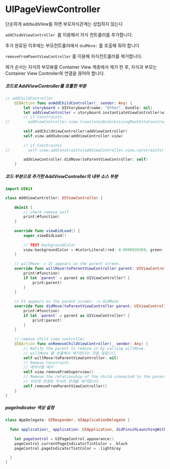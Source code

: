 # UIPageViewController	



단순하게 addsubView를 하면 부모자식관계는 성립하지 않는다

`addChideViewController `를  이용해서 자식 컨트롤러를 추가합니다.

추가 완료된 이후에는 부모컨트롤러에서 `didMove:` 를 호출해 줘야 합니다

`removeFromPaentViewController` 를 이용해 자식컨트롤러를 제거합니다.

제거 순서는 자식의 부모뷰를 Container View 계층에서 제거 한 후, 자식과 부모는 Container View Controller와 연결을 끊어야 합니다.



##### 코드로 AddViewController를 호툴한 부분

~~~swift
// addChildController
    @IBAction func onAddChildController(_ sender: Any) {
        let storyboard = UIStoryboard(name: "Other", bundle: nil)
        let addViewController = storyboard.instantiateViewController(withIdentifier: "AddViewController")
        // if Constraints
//        addViewController.view.translatesAutoresizingMaskIntoConstraints = false
        
        self.addChildViewController(addViewController)
        self.view.addSubview(addViewController.view)
        
        // if Constraints
//        self.view.addConstraints(addViewController.view.constraints)
        
        addViewController.didMove(toParentViewController: self)
    }
~~~



##### 코드 부분으로 추가한 AddViewController의 내부 소스 부분

~~~swift
import UIKit

class AddViewController: UIViewController {
    
    deinit {
        // check remove self
        print(#function)
    }
    
    override func viewDidLoad() {
        super.viewDidLoad()
        
        // TEST backgroundColor
        view.backgroundColor = #colorLiteral(red: 0.9098039269, green: 0.4784313738, blue: 0.6431372762, alpha: 1)
    }
    
    // willMove -> It appears on the parent screen.
    override func willMove(toParentViewController parent: UIViewController?) {
        print(#function)
        if let `parent` = parent as UIViewController? {
            print(parent)
        }
    }
    
    // It appears on the parent screen. -> didMove
    override func didMove(toParentViewController parent: UIViewController?) {
        print(#function)
        if let `parent` = parent as UIViewController? {
            print(parent)
        }
    }
    
    // remove child view controller
    @IBAction func onRemoveChildViewController(_ sender: Any) {
        // Notify the parent to remove it by calling willMove.
        // willMove 를 호출해서 제거한다는 것을 알립니다.
        self.willMove(toParentViewController: nil)
        // Remove Constraint.
        // 제약사항 제거
        self.view.removeFromSuperview()
        // Remove the relationship of the child connected to the parent.
        // 부모에 연결된 자식의 관계를 제거합니다.
        self.removeFromParentViewController()
    }
}
~~~





##### pageIndicator 색상 설정

~~~swift
class AppDelegate: UIResponder, UIApplicationDelegate {
    
  func application(_ application: UIApplication, didFinishLaunchingWithOptions launchOptions: [UIApplication.LaunchOptionsKey: Any]?) -> Bool {
    
    let pageControl = UIPageControl.appearance()
    pageControl.currentPageIndicatorTintColor = .black
    pageControl.pageIndicatorTintColor = .lightGray

  }
}
~~~

